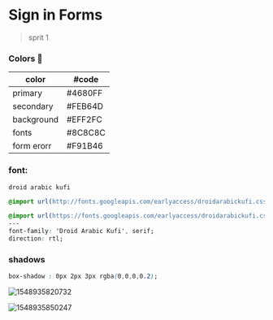# Sign in Forms

> sprit 1

### Colors  🎨

| color      | #code   |
| ---------- | ------- |
| primary    | #4680FF |
| secondary  | #FEB64D |
| background | #EFF2FC |
| fonts      | #8C8C8C |
| form erorr | #F91B46 |

### font: 

`droid arabic kufi`

```css
@import url(http://fonts.googleapis.com/earlyaccess/droidarabickufi.css);

@import url(https://fonts.googleapis.com/earlyaccess/droidarabickufi.css);
---
font-family: 'Droid Arabic Kufi', serif;
direction: rtl;
```



### shadows  

```css
box-shadow : 0px 2px 3px rgba(0,0,0,0.2);
```



![1548935820732](C:\Users\AOMAF\AppData\Roaming\Typora\typora-user-images\1548935820732.png)



![1548935850247](C:\Users\AOMAF\AppData\Roaming\Typora\typora-user-images\1548935850247.png)

